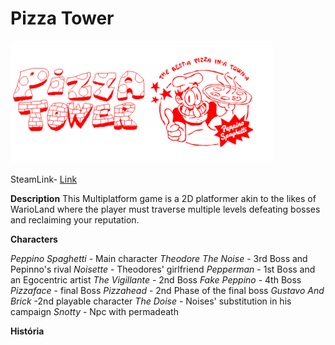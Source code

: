 # Pizza Tower

![Image](Images/Banner.png)

SteamLink- [Link](https://store.steampowered.com/app/2231450/Pizza_Tower/)

**Description**
This Multiplatform game is a 2D platformer akin to the likes of WarioLand where the player must traverse multiple levels defeating bosses and reclaiming your reputation.


**Characters**

*Peppino Spaghetti* - Main character 
*Theodore The Noise* - 3rd Boss and Pepinno's rival
*Noisette* - Theodores' girlfriend
*Pepperman* - 1st Boss and an Egocentric artist 
*The Vigillante* - 2nd Boss
*Fake Peppino* - 4th Boss
*Pizzaface* - final Boss
*Pizzahead* - 2nd Phase of the final boss
*Gustavo And Brick* -2nd playable character
*The Doise* - Noises' substitution in his campaign 
*Snotty* - Npc with permadeath 

**História**


